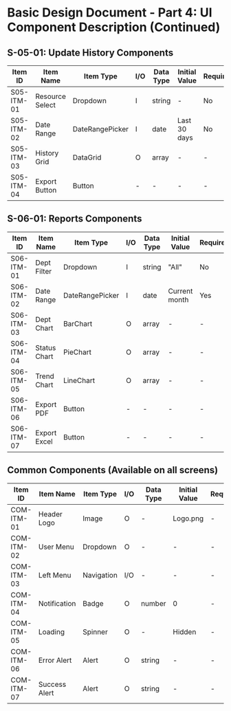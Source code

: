 # Basic Design Document - Part 4: UI Component Description (Continued)

## S-05-01: Update History Components

| Item ID | Item Name | Item Type | I/O | Data Type | Initial Value | Required | Max Length | Validation Rules | Item Description |
|---------|-----------|-----------|-----|-----------|---------------|----------|------------|------------------|------------------|
| S05-ITM-01 | Resource Select | Dropdown | I | string | - | No | - | - Valid resource | Select resource |
| S05-ITM-02 | Date Range | DateRangePicker | I | date | Last 30 days | No | - | - Valid range | Filter by date |
| S05-ITM-03 | History Grid | DataGrid | O | array | - | - | - | - | Display history |
| S05-ITM-04 | Export Button | Button | - | - | - | - | - | - | Export history |

## S-06-01: Reports Components

| Item ID | Item Name | Item Type | I/O | Data Type | Initial Value | Required | Max Length | Validation Rules | Item Description |
|---------|-----------|-----------|-----|-----------|---------------|----------|------------|------------------|------------------|
| S06-ITM-01 | Dept Filter | Dropdown | I | string | "All" | No | - | - Valid department | Filter by department |
| S06-ITM-02 | Date Range | DateRangePicker | I | date | Current month | Yes | - | - Valid range | Report period |
| S06-ITM-03 | Dept Chart | BarChart | O | array | - | - | - | - | Department comparison |
| S06-ITM-04 | Status Chart | PieChart | O | array | - | - | - | - | Status distribution |
| S06-ITM-05 | Trend Chart | LineChart | O | array | - | - | - | - | Trend analysis |
| S06-ITM-06 | Export PDF | Button | - | - | - | - | - | - | Export as PDF |
| S06-ITM-07 | Export Excel | Button | - | - | - | - | - | - | Export as Excel |

## Common Components (Available on all screens)

| Item ID | Item Name | Item Type | I/O | Data Type | Initial Value | Required | Max Length | Validation Rules | Item Description |
|---------|-----------|-----------|-----|-----------|---------------|----------|------------|------------------|------------------|
| COM-ITM-01 | Header Logo | Image | O | - | Logo.png | - | - | - | Company logo |
| COM-ITM-02 | User Menu | Dropdown | O | - | - | - | - | - | User options menu |
| COM-ITM-03 | Left Menu | Navigation | I/O | - | - | - | - | - | Main navigation |
| COM-ITM-04 | Notification | Badge | O | number | 0 | - | - | - | Show notifications |
| COM-ITM-05 | Loading | Spinner | O | - | Hidden | - | - | - | Loading indicator |
| COM-ITM-06 | Error Alert | Alert | O | string | - | - | - | - | Error messages |
| COM-ITM-07 | Success Alert | Alert | O | string | - | - | - | - | Success messages |
